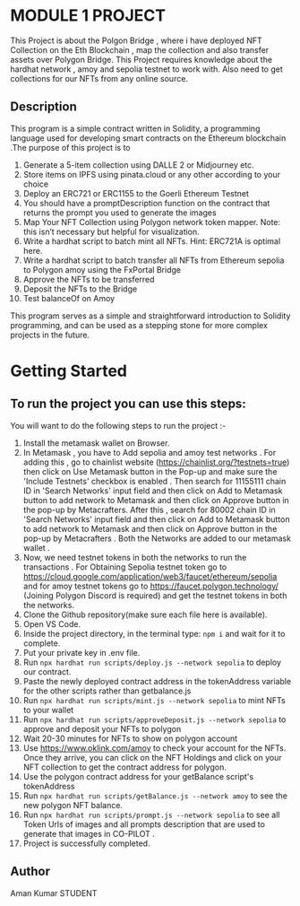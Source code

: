 
# MODULE 1 PROJECT

This Project is about the Polgon Bridge , where i have deployed NFT Collection on the Eth Blockchain , map the collection and also transfer assets over Polygon Bridge. This Project requires knowledge about the hardhat network , amoy and sepolia testnet to work with. Also need to get collections for our NFTs from any online source. 
## Description

This program is a simple contract written in Solidity, a programming language used for developing smart contracts on the Ethereum blockchain .The purpose of this project is to 
1. Generate a 5-item collection using DALLE 2 or Midjourney etc.
2. Store items on IPFS using pinata.cloud or any other according to your choice
3. Deploy an ERC721 or ERC1155 to the Goerli Ethereum Testnet
4. You should have a promptDescription function on the contract that returns the prompt you used to generate the images
5. Map Your NFT Collection using Polygon network token mapper. Note: this isn’t necessary but helpful for visualization.
6. Write a hardhat script to batch mint all NFTs. Hint: ERC721A is optimal here.
7. Write a hardhat script to batch transfer all NFTs from Ethereum sepolia to Polygon amoy using the FxPortal Bridge
8. Approve the NFTs to be transferred
9. Deposit the NFTs to the Bridge
10. Test balanceOf on Amoy 

This program serves as a simple and straightforward introduction to Solidity programming, and can be used as a stepping stone for more complex projects in the future.

# Getting Started

## To run the project you can use this steps:

You will want to do the following steps to run the project :-

1. Install the metamask wallet on Browser.
2. In Metamask , you have to Add sepolia and amoy test networks . For adding this , go to chainlist website (https://chainlist.org/?testnets=true) then click on Use Metamask button in the Pop-up and make sure the 'Include Testnets' checkbox is enabled . Then search for 11155111 chain ID in 'Search Networks' input field and then click on Add to Metamask button to add network to Metamask and then click on Approve button in the pop-up by Metacrafters. After this , search for 80002 chain ID in 'Search Networks' input field and then click on Add to Metamask button to add network to Metamask and then click on Approve button in the pop-up by Metacrafters . Both the Networks are added to our metamask wallet .
3.  Now, we need testnet tokens in both the networks to run the transactions . For Obtaining Sepolia testnet token go to https://cloud.google.com/application/web3/faucet/ethereum/sepolia and for amoy testnet tokens go to https://faucet.polygon.technology/ (Joining Polygon Discord is required) and get the testnet tokens in both the networks.
4. Clone the Github repository(make sure each file here is available).
5. Open VS Code.
6. Inside the project directory, in the terminal type: `npm i` and wait for it to complete.
7. Put your private key in .env file.
8. Run `npx hardhat run scripts/deploy.js --network sepolia` to deploy our contract.
9. Paste the newly deployed contract address in the tokenAddress variable for the other scripts rather than getbalance.js
10. Run `npx hardhat run scripts/mint.js --network sepolia` to mint NFTs to your wallet
11. Run `npx hardhat run scripts/approveDeposit.js --network sepolia` to approve and deposit your NFTs to polygon
12. Wait 20-30 minutes for NFTs to show on polygon account
13. Use https://www.oklink.com/amoy to check your account for the NFTs. Once they arrive, you can click on the NFT Holdings and click on your NFT collection to get the contract address for polygon.
14. Use the polygon contract address for your getBalance script's tokenAddress
15. Run `npx hardhat run scripts/getBalance.js --network amoy` to see the new polygon NFT balance.
16. Run `npx hardhat run scripts/prompt.js --network sepolia` to see all Token Urls of images and all prompts description that are used to generate that images in CO-PILOT .
17. Project is successfully completed. 
 
## Author

Aman Kumar
STUDENT
